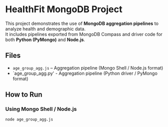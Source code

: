 # HealthFit MongoDB Project

This project demonstrates the use of **MongoDB aggregation pipelines** to analyze health and demographic data.  
It includes pipelines exported from MongoDB Compass and driver code for both **Python (PyMongo)** and **Node.js**.

## Files
- `age_group_agg.js` – Aggregation pipeline (Mongo Shell / Node.js format)
- `age_group_agg.py' - Aggregation pipeline (Python driver / PyMongo format)
## How to Run

### Using Mongo Shell / Node.js
```bash
node age_group_agg.js
